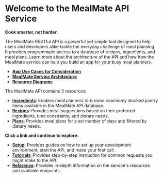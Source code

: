 # Welcome to the MealMate API Service

**Cook smarter, not harder.**

The MealMate RESTful API is a powerful yet simple tool designed to help users and developers alike tackle the everyday challenge of meal planning. It provides programmatic access to a database of recipes, ingredients, and meal plans. Learn more about the architecture of the API and how how the MealMate service can help you build an app for your busy meal planners.

* **[App Use Cases for Consideration](mmoverview.md)**
* **[MealMate Service Architecture](mmarchitecture.md)**
* **[Resource Diagrams](mmdiagrams.md)**


The MealMate API contains 3 resources:

* **[Ingredients](./reference/ingredients.md)**: Enables meal planners to browse
commonly stocked pantry items available in the MealMate API database.
* **[Recipes](./reference/recipes.md)**: Provides meal suggestions based on their preferred ingredients, time constraints, and dietary needs.
* **[Plans](./reference/plans.md)**: Provides meal plans for a set number of days and filtered by dietary needs.

**Click a link and continue to explore:**

* **[Setup](mmprefland.md)**: Provides guides on how to set up your development environment, start the API, and make your first call.
* **[Tutorials](mmtutorial.md)**: Provides step-by-step instruction for  common requests you might make to the API.
* **[Reference](mmref.md)**: Provides in-depth information on the service's resources and available endpoints.
